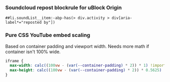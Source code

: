 ### Soundcloud repost blockrule for uBlock Origin

    ##li.soundList__item:-abp-has(> div.activity > div[aria-label*="reposted by"])

### Pure CSS YouTube embed scaling

Based on container padding and viewport width. Needs more math if container isn't 100% wide.

```css
iframe {
  max-width: calc((100vw - (var(--container-padding) * 2)) * 1) !important;
  max-height: calc((100vw - (var(--container-padding) * 2)) * 0.5625) !important;
}
```
